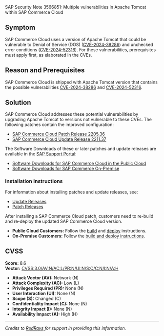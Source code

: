 SAP Security Note 3566851: Multiple vulnerabilities in Apache Tomcat within SAP Commerce Cloud

## Symptom
SAP Commerce Cloud uses a version of Apache Tomcat that could be vulnerable to Denial of Service (DOS) ([CVE-2024-38286](https://www.cve.org/CVERecord?id=CVE-2024-38286)) and unchecked error conditions ([CVE-2024-52316](https://www.cve.org/CVERecord?id=CVE-2024-52316)). For these vulnerabilities, prerequisites must apply first, as elaborated in the CVEs.

## Reason and Prerequisites
SAP Commerce Cloud is shipped with Apache Tomcat version that contains the possible vulnerabilities [CVE-2024-38286](https://www.cve.org/CVERecord?id=CVE-2024-38286) and [CVE-2024-52316](https://www.cve.org/CVERecord?id=CVE-2024-52316).

## Solution
SAP Commerce Cloud addresses these potential vulnerabilities by upgrading Apache Tomcat to versions not vulnerable to these CVEs. The following patches contain the improved configuration:

- [SAP Commerce Cloud Patch Release 2205.36](https://help.sap.com/docs/SAP_COMMERCE/eed845124da0491e875df8139c4e6e8c/f9b65161e1e645249542e59f42f64a7b.html?locale=en-US&version=2205)
- [SAP Commerce Cloud Update Release 2211.37](https://help.sap.com/docs/SAP_COMMERCE_CLOUD_PUBLIC_CLOUD/75d4c3895cb346008545900bffe851ce/f9b65161e1e645249542e59f42f64a7b.html?version=v2211)

The Software Downloads of these or later patches and update releases are available in the [SAP Support Portal](https://me.sap.com/):

- [Software Downloads for SAP Commerce Cloud in the Public Cloud](https://launchpad.support.sap.com/#/softwarecenter/template/products/_APP=00200682500000001943&_EVENT=NEXT&HEADER=Y&FUNCTIONBAR=Y&EVENT=TREE&NE=NAVIGATE&ENR=73555000100800001224&V=MAINT&TA=ACTUAL/SAP%20COMMERCE%20CLOUD%20V2)
- [Software Downloads for SAP Commerce On-Premise](https://launchpad.support.sap.com/#/softwarecenter/template/products/%20_APP=00200682500000001943&_EVENT=DISPHIER&HEADER=Y&FUNCTIONBAR=N&EVENT=TREE&NE=NAVIGATE&ENR=67837800100800007216&V=INST&TA=ACTUAL&PAGE=SEARCH/SAP%20COMMERCE)

### Installation Instructions
For information about installing patches and update releases, see:
- [Update Releases](https://help.sap.com/docs/SAP_COMMERCE_CLOUD_PUBLIC_CLOUD/75d4c3895cb346008545900bffe851ce/cba026d2b36c4ab18f89525df92cc815.html?locale=en-US)
- [Patch Releases](https://help.sap.com/docs/SAP_COMMERCE/eed845124da0491e875df8139c4e6e8c/cba026d2b36c4ab18f89525df92cc815.html?locale=en-US)

After installing a SAP Commerce Cloud patch, customers need to re-build and re-deploy the updated SAP Commerce Cloud version.

- **Public Cloud Customers:** Follow the [build](https://help.sap.com/viewer/0fa6bcf4736c46f78c248512391eb467/LATEST/en-US/79763857d2264a189cb577fc90de0fea.html) and [deploy](https://help.sap.com/viewer/0fa6bcf4736c46f78c248512391eb467/LATEST/en-US/72e126a98eb14b668709be9946070e5c.html) instructions.
- **On-Premise Customers:** Follow the [build and deploy instructions](https://help.sap.com/viewer/a74589c3a81a4a95bf51d87258c0ab15/LATEST/en-US/8bb0ad2786691014b930c18dd4cd7851.html).

## CVSS
**Score:** 8.6  
**Vector:** [CVSS:3.0/AV:N/AC:L/PR:N/UI:N/S:C/C:N/I:N/A:H](https://www.first.org/cvss/v3-0)

- **Attack Vector (AV):** Network (N)
- **Attack Complexity (AC):** Low (L)
- **Privileges Required (PR):** None (N)
- **User Interaction (UI):** None (N)
- **Scope (S):** Changed (C)
- **Confidentiality Impact (C):** None (N)
- **Integrity Impact (I):** None (N)
- **Availability Impact (A):** High (H)

---

*Credits to [RedRays](https://redrays.io) for support in providing this information.*